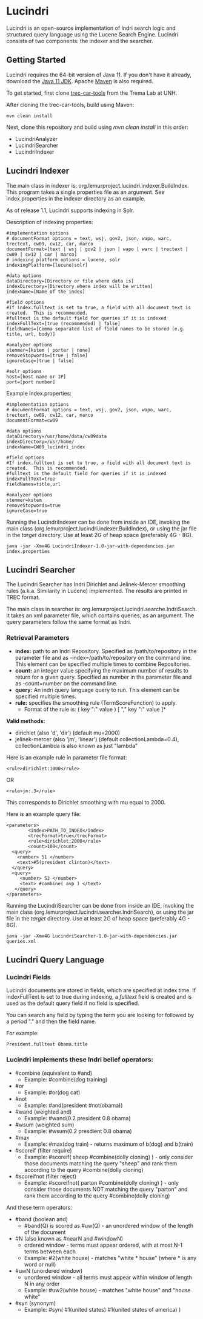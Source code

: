 Lucindri
========

Lucindri is an open-source implementation of Indri search logic and structured query language using the Lucene Search Engine.  Lucindri consists of two components: the indexer and the searcher.

## Getting Started
Lucindri requires the 64-bit version of Java 11.  If you don't have it already, download the [Java 11 JDK](https://www.oracle.com/technetwork/java/javase/downloads/jdk11-downloads-5066655.html). Apache [Maven](https://maven.apache.org/download.cgi) is also required.

To get started, first clone [trec-car-tools](https://github.com/TREMA-UNH/trec-car-tools-java) from the Trema Lab at UNH.  

After cloning the trec-car-tools, build using Maven:
```
mvn clean install
```
Next, clone this repository and build using *mvn clean install* in this order:
+ LucindriAnalyzer
+ LucindriSearcher
+ LucindriIndexer


## Lucindri Indexer
The main class in indexer is: org.lemurproject.lucindri.indexer.BuildIndex.  This program takes a single properties file as an argument.  See index.properties in the indexer directory as an example.

As of release 1.1, Lucindri supports indexing in Solr.

Description of indexing properties:
```
#implementation options
# documentFormat options = text, wsj, gov2, json, wapo, warc, trectext, cw09, cw12, car, marco
documentFormat=[text | wsj | gov2 | json | wapo | warc | trectext | cw09 | cw12 | car | marco]
# indexing platform options = lucene, solr
indexingPlatform=[lucene|solr]

#data options
dataDirectory=[Directory or file where data is] 
indexDirectory=[Directory where index will be written]
indexName=[Name of the index]

#field options
#If index.fulltext is set to true, a field with all document text is created.  This is recommended.
#fulltext is the default field for queries if it is indexed
indexFullText=[true (recommended) | false]
fieldNames=[Comma separated list of field names to be stored (e.g. title, url, body)]

#analyzer options
stemmer=[kstem | porter | none]
removeStopwords=[true | false]
ignoreCase=[true | false]

#solr options
host=[host name or IP]
port=[port number]
```

Example index.properties:
```
#implementation options
# documentFormat options = text, wsj, gov2, json, wapo, warc, trectext, cw09, cw12, car, marco
documentFormat=cw09

#data options
dataDirectory=/usr/home/data/cw09data
indexDirectory=/usr/home/
indexName=CW09_lucindri_index

#field options
#If index.fulltext is set to true, a field with all document text is created.  This is recommended.
#fulltext is the default field for queries if it is indexed
indexFullText=true
fieldNames=title,url

#analyzer options
stemmer=kstem
removeStopwords=true
ignoreCase=true
```

Running the LucindriIndexer can be done from inside an IDE, invoking the main class (org.lemurproject.lucindri.indexer.BuildIndex), or using the jar file in the *target* directory.  Use at least 2G of heap space (preferably 4G - 8G).
```
java -jar -Xmx4G LucindriIndexer-1.0-jar-with-dependencies.jar index.properties
```

## Lucindri Searcher
The Lucindri Searcher has Indri Dirichlet and Jelinek-Mercer smoothing rules (a.k.a. Similarity in Lucene) implemented.  The results are printed in TREC format.

The main class in searcher is: org.lemurproject.lucindri.searche.IndriSearch.  It takes an xml parameter file, which contains queries, as an argument.  The query parameters follow the same format as Indri.  

### Retrieval Parameters
+ **index:** path to an Indri Repository. Specified as <index>/path/to/repository</index> in the parameter file and as -index=/path/to/repository on the command line. This element can be specified multiple times to combine Repositories.
+ **count:** an integer value specifying the maximum number of results to return for a given query. Specified as <count>number</count> in the parameter file and as -count=number on the command line.
+ **query:** An indri query language query to run. This element can be specified multiple times.
+ **rule:** specifies the smoothing rule (TermScoreFunction) to apply.
  + Format of the rule is: ( key ":" value ) [ "," key ":" value ]*

**Valid methods:**
+ dirichlet
(also 'd', 'dir') (default mu=2000)
+ jelinek-mercer
(also 'jm', 'linear') (default collectionLambda=0.4), collectionLambda is also known as just "lambda"

Here is an example rule  in parameter file format:
```
<rule>dirichlet:1000</rule>
```
OR
```
<rule>jm:.3</rule>
```

This corresponds to Dirichlet smoothing with mu equal to 2000.

Here is an example query file:
```
<parameters>
        <index>PATH_TO_INDEX</index>
        <trecFormat>true</trecFormat>
        <rule>dirichlet:2000</rule>
        <count>100</count>
  <query>
    <number> 51 </number>
    <text>#5(president clinton)</text>
  </query>
  <query>
     <number> 52 </number>
     <text> #combine( avp ) </text>
   </query>
</parameters>
```

Running the LucindriSearcher can be done from inside an IDE, invoking the main class (org.lemurproject.lucindri.searcher.IndriSearch), or using the jar file in the *target* directory.  Use at least 2G of heap space (preferably 4G - 8G).
```
java -jar -Xmx4G LucindriSearcher-1.0-jar-with-dependencies.jar queries.xml
```

## Lucindri Query Language

### Lucindri Fields
Lucindri documents are stored in fields, which are specified at index time.  If indexFullText is set to true during indexing, a *fulltext* field is created and is used as the default query field if no field is specified.

You can search any field by typing the term you are looking for followed by a period "." and then the field name.

For example:
```
President.fulltext Obama.title
```

### Lucindri implements these Indri belief operators:
+ #combine (equivalent to #and)
  + Example: #combine(dog training)
+ #or
  + Example: #or(dog cat)
+ #not
  + Example: #and(president #not(obama))
+ #wand (weighted and)
  + Example: #wand(0.2 president 0.8 obama)
+ #wsum (weighted sum)
  + Example: #wsum(0.2 presdient 0.8 obama)
+ #max
  + Example: #max(dog train) - returns maximum of b(dog) and b(train)
+ #scoreif (filter require)
  + Example: #scoreif( sheep #combine(dolly cloning) ) - only consider those documents matching the query "sheep" and rank them according to the query #combine(dolly cloning)
+ #scoreifnot (filter reject)
  + Example: #scoreifnot( parton #combine(dolly cloning) ) - only consider those documents NOT matching the query "parton" and rank them according to the query #combine(dolly cloning)

And these term operators:
+ #band (boolean and)
  + #band(Q) is scored as #uw(Q) - an unordered window of the length of the document
+ #N (also known as #nearN and #windowN)
  + ordered window - terms must appear ordered, with at most N-1 terms between each
  + Example: #2(white house) - matches "white * house" (where * is any word or null)
+ #uwN (unordered window)
  + unordered window - all terms must appear within window of length N in any order
  + Example: #uw2(white house) - matches "white house" and "house white"
+ #syn (synonym)
  + Example: #syn( #1(united states) #1(united states of america) )
